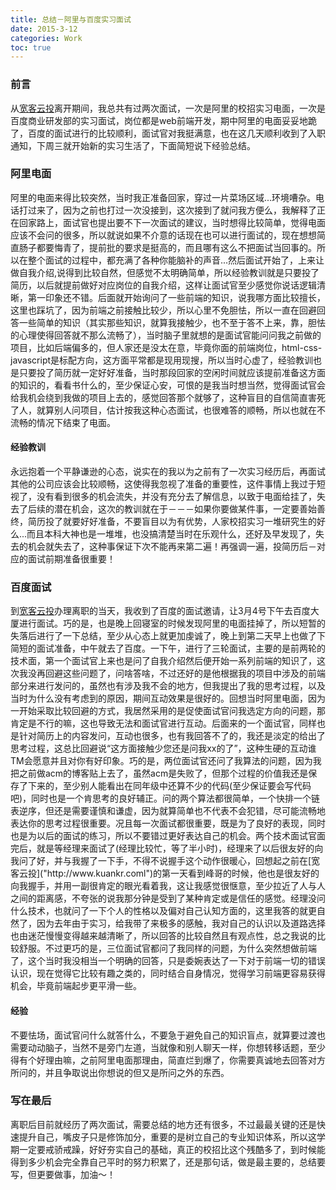 ```yaml
---
title: 总结－阿里与百度实习面试
date: 2015-3-12
categories: Work
toc: true
---
```


### 前言
从[宽客云投]("http://www.kuankr.coml")离开期间，我总共有过两次面试，一次是阿里的校招实习电面，一次是百度商业研发部的实习面试，岗位都是web前端开发，期中阿里的电面妥妥地跪了，百度的面试进行的比较顺利，面试官对我挺满意，也在这几天顺利收到了入职通知，下周三就开始新的实习生活了，下面简短说下经验总结。

### 阿里电面
阿里的电面来得比较突然，当时我正准备回家，穿过一片菜场区域...环境嘈杂。电话打过来了，因为之前也打过一次没接到，这次接到了就问我方便么，我解释了正在回家路上，面试官也提出要不下一次面试的建议，当时想得比较简单，觉得电面应该不会问的很多，所以就说如果不介意的话现在也可以进行面试的，现在想想简直肠子都要悔青了，提前批的要求是挺高的，而且哪有这么不把面试当回事的。所以在整个面试的过程中，都充满了各种你能脑补的声音...然后面试开始了，上来让做自我介绍,说得到比较自然，但感觉不太明确简单，所以经验教训就是只要投了简历，以后就提前做好对应岗位的自我介绍，这样让面试官至少感觉你说话逻辑清晰，第一印象还不错。后面就开始询问了一些前端的知识，说我哪方面比较擅长，这里也踩坑了，因为前端之前接触比较少，所以心里不免胆怯，所以一直在回避回答一些简单的知识（其实那些知识，就算我接触少，也不至于答不上来，靠，胆怯的心理使得回答就不那么流畅了），当时脑子里就想的是面试官能问问我之前做的项目，比如后端偏多的，但人家还是没太在意，毕竟你面的前端岗位，html-css-javascript是标配方向，这方面平常都是现用现搜，所以当时心虚了，经验教训也是只要投了简历就一定好好准备，当时那段回家的空闲时间就应该提前准备这方面的知识的，看看书什么的，至少保证心安，可恨的是我当时想当然，觉得面试官会给我机会绕到我做的项目上去的，感觉回答那个就够了，这种盲目的自信简直害死了人，就算别人问项目，估计按我这种心态面试，也很难答的顺畅，所以也就在不流畅的情况下结束了电面。

#### 经验教训
永远抱着一个平静谦逊的心态，说实在的我以为之前有了一次实习经历后，再面试其他的公司应该会比较顺畅，这使得我忽视了准备的重要性，这件事情上我过于短视了，没有看到很多的机会流失，并没有充分去了解信息，以致于电面给挂了，失去了后续的潜在机会，这次的教训就在于－－－如果你要做某件事，一定要善始善终，简历投了就要好好准备，不要盲目以为有优势，人家校招实习一堆研究生的好么...而且本科大神也是一堆堆，也没搞清楚当时在乐观什么，还好及早发现了，失去的机会就失去了，这种事保证下次不能再来第二遍！再强调一遍，投简历后－对应的面试前期准备很重要！

### 百度面试
到[宽客云投]("http://www.kuankr.coml")办理离职的当天，我收到了百度的面试邀请，让3月4号下午去百度大厦进行面试。巧的是，也是晚上回寝室的时候发现阿里的电面挂掉了，所以短暂的失落后进行了一下总结，至少从心态上就更加虔诚了，晚上到第二天早上也做了下简短的面试准备，中午就去了百度。一下午，进行了三轮面试，主要的是前两轮的技术面，第一个面试官上来也是问了自我介绍然后便开始一系列前端的知识了，这次我没再回避这些问题了，问啥答啥，不过还好的是他根据我的项目中涉及的前端部分来进行发问的，虽然也有涉及我不会的地方，但我提出了我的思考过程，以及当时为什么没有考虑到的原因，期间互动效果是很好的。回想当时阿里电面，因为一开始采取比较回避的方式，我居然采用的是促使面试官问我选定方向的问题，那肯定是不行的嘛，这也导致无法和面试官进行互动。后面来的一个面试官，同样也是针对简历上的内容发问，互动也很多，也有我回答不了的，我还是淡定的给出了思考过程，这总比回避说“这方面接触少您还是问我xx的了”，这种生硬的互动谁TM会愿意并且对你有好印象。巧的是，两位面试官还问了我算法的问题，因为我把之前做acm的博客贴上去了，虽然acm是失败了，但那个过程的价值我还是保存了下来的，至少别人能看出在同年级中还算不少的代码(至少保证要会写代码吧)，同时也是一个肯思考的良好辅正。问的两个算法都很简单，一个快排一个链表逆序，但还是需要谨慎和谦虚，因为就算简单也不代表不会犯错，尽可能流畅地表达你的思考过程很重要。况且每一次面试都很重要，既是为了良好的表现，同时也是为以后的面试的练习，所以不要错过更好表达自己的机会。两个技术面试官面完后，就是等经理来面试了(经理比较忙，等了半小时)，经理来了以后很友好的向我问了好，并与我握了一下手，不得不说握手这个动作很暖心，回想起之前在[宽客云投]("http://www.kuankr.coml")的第一天看到峰哥的时候，他也是很友好的向我握手，并用一副很肯定的眼光看着我，这让我感觉很惬意，至少拉近了人与人之间的距离感，不夸张的说我那分钟是受到了某种肯定或是信任的感觉。经理没问什么技术，也就问了一下个人的性格以及偏对自己认知方面的，这里我答的就更自然了，因为去年由于实习，给我带了来极多的感触，我对自己的认识以及道路选择也由迷茫慢慢变得越来越清晰了，所以回答的比较自然且有观点性，总之我说的比较舒服。不过更巧的是，三位面试官都问了我同样的问题，为什么突然想做前端了，这个当时我没相当一个明确的回答，只是委婉表达了一下对于前端一切的错误认识，现在觉得它比较有趣之类的，同时结合自身情况，觉得学习前端更容易获得机会，毕竟前端起步更平滑一些。

#### 经验
不要怯场，面试官问什么就答什么，不要急于避免自己的知识盲点，就算要过渡也需要动动脑子，当然不是旁门左道，当就像和别人聊天一样，你想转移话题，至少得有个好理由嘛，之前阿里电面那理由，简直烂到爆了，你需要真诚地去回答对方所问的，并且争取说出你想说的但又是所问之外的东西。

### 写在最后
离职后目前就经历了两次面试，需要总结的地方还有很多，不过最最关键的还是快速提升自己，嘴皮子只是修饰加分，重要的是树立自己的专业知识体系，所以这学期一定要戒骄戒躁，好好夯实自己的基础，真正的校招比这个残酷多了，到时候能得到多少机会完全靠自己平时的努力积累了，还是那句话，做是最主要的，总结要写，但更要做事，加油～！
